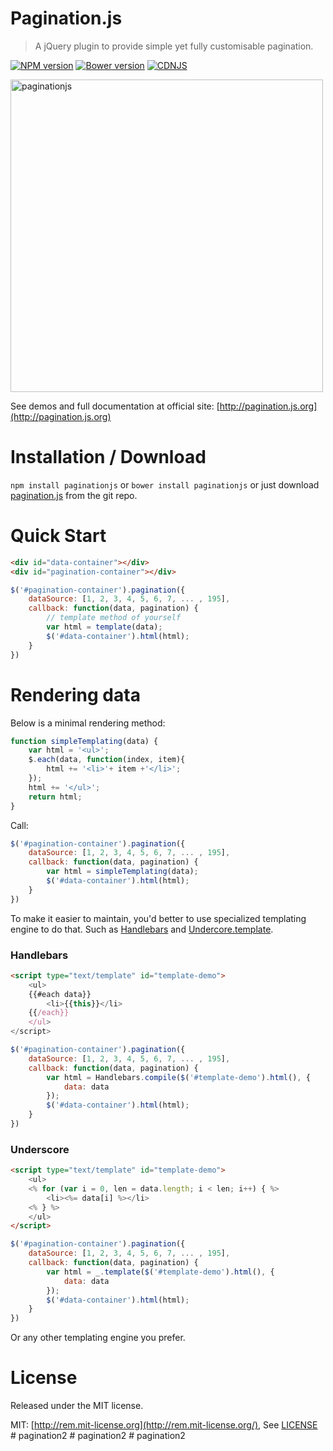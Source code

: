 # Pagination.js

> A jQuery plugin to provide simple yet fully customisable pagination.

[![NPM version][npm-image]][npm-url]
[![Bower version][bower-image]][bower-url]
[![CDNJS](https://img.shields.io/cdnjs/v/paginationjs.svg)](https://cdnjs.com/libraries/paginationjs)

[npm-url]: https://npmjs.org/package/paginationjs
[npm-image]: http://img.shields.io/npm/v/paginationjs.svg
[bower-url]:http://badge.fury.io/bo/paginationjs
[bower-image]: https://badge.fury.io/bo/paginationjs.svg

<img src="examples/images/paginationjs_record.gif" alt="paginationjs" width="500">

See demos and full documentation at official site: [http://pagination.js.org](http://pagination.js.org)

# Installation / Download

`npm install paginationjs` or `bower install paginationjs` or just download [pagination.js](dist/pagination.js) from the git repo.

# Quick Start

```html
<div id="data-container"></div>
<div id="pagination-container"></div>
```

```js
$('#pagination-container').pagination({
    dataSource: [1, 2, 3, 4, 5, 6, 7, ... , 195],
    callback: function(data, pagination) {
        // template method of yourself
        var html = template(data);
        $('#data-container').html(html);
    }
})
```

# Rendering data

Below is a minimal rendering method:

```js
function simpleTemplating(data) {
    var html = '<ul>';
    $.each(data, function(index, item){
        html += '<li>'+ item +'</li>';
    });
    html += '</ul>';
    return html;
}
```

Call:

```js
$('#pagination-container').pagination({
    dataSource: [1, 2, 3, 4, 5, 6, 7, ... , 195],
    callback: function(data, pagination) {
        var html = simpleTemplating(data);
        $('#data-container').html(html);
    }
})
```

To make it easier to maintain, you'd better to use specialized templating engine to do that. Such as [Handlebars](http://handlebarsjs.com/) and [Undercore.template](http://underscorejs.org/#template).

### Handlebars

```html
<script type="text/template" id="template-demo">
    <ul>
    {{#each data}}
        <li>{{this}}</li>
    {{/each}}
    </ul>
</script>
```

```js
$('#pagination-container').pagination({
    dataSource: [1, 2, 3, 4, 5, 6, 7, ... , 195],
    callback: function(data, pagination) {
        var html = Handlebars.compile($('#template-demo').html(), {
            data: data
        });
        $('#data-container').html(html);
    }
})
```

### Underscore

```html
<script type="text/template" id="template-demo">
    <ul>
    <% for (var i = 0, len = data.length; i < len; i++) { %>
        <li><%= data[i] %></li>
    <% } %>
    </ul>
</script>
```

```js
$('#pagination-container').pagination({
    dataSource: [1, 2, 3, 4, 5, 6, 7, ... , 195],
    callback: function(data, pagination) {
        var html = _.template($('#template-demo').html(), {
            data: data
        });
        $('#data-container').html(html);
    }
})
```

Or any other templating engine you prefer.

# License

Released under the MIT license.

MIT: [http://rem.mit-license.org](http://rem.mit-license.org/), See [LICENSE](/LICENSE)
#   p a g i n a t i o n 2  
 #   p a g i n a t i o n 2  
 #   p a g i n a t i o n 2  
 